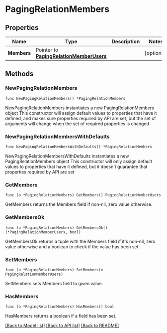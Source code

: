 # PagingRelationMembers

## Properties

Name | Type | Description | Notes
------------ | ------------- | ------------- | -------------
**Members** | Pointer to [**PagingRelationMemberUsers**](PagingRelationMemberUsers.md) |  | [optional]

## Methods

### NewPagingRelationMembers

`func NewPagingRelationMembers() *PagingRelationMembers`

NewPagingRelationMembers instantiates a new PagingRelationMembers object
This constructor will assign default values to properties that have it defined,
and makes sure properties required by API are set, but the set of arguments
will change when the set of required properties is changed

### NewPagingRelationMembersWithDefaults

`func NewPagingRelationMembersWithDefaults() *PagingRelationMembers`

NewPagingRelationMembersWithDefaults instantiates a new PagingRelationMembers object
This constructor will only assign default values to properties that have it defined,
but it doesn't guarantee that properties required by API are set

### GetMembers

`func (o *PagingRelationMembers) GetMembers() PagingRelationMemberUsers`

GetMembers returns the Members field if non-nil, zero value otherwise.

### GetMembersOk

`func (o *PagingRelationMembers) GetMembersOk() (*PagingRelationMemberUsers, bool)`

GetMembersOk returns a tuple with the Members field if it's non-nil, zero value otherwise
and a boolean to check if the value has been set.

### SetMembers

`func (o *PagingRelationMembers) SetMembers(v PagingRelationMemberUsers)`

SetMembers sets Members field to given value.

### HasMembers

`func (o *PagingRelationMembers) HasMembers() bool`

HasMembers returns a boolean if a field has been set.

[[Back to Model list]](../README.md#documentation-for-models) [[Back to API list]](../README.md#documentation-for-api-endpoints) [[Back to README]](../README.md)
